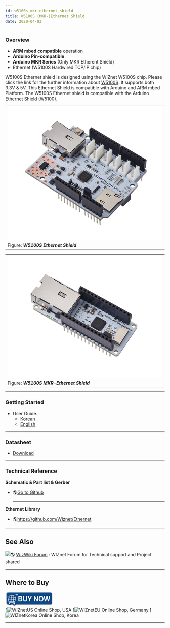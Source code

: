 ```yaml
---
id: w5100s_mkr_ethernet_shield
title: W5100S (MKR-)Ethernet Shield
date: 2020-04-03
---
```


### Overview

  - **ARM mbed compatible** operation
  - **Arduino Pin-compatible**
  - **Arduino MKR Series** (Only MKR Etherent Shield)
  - Ethernet (W5100S Hardwired TCP/IP chip)

W5100S Ethernet shield is designed using the WIZnet W5100S chip. Please
click the link for the further information about
[W5100S](). It supports both 3.3V & 5V. This
Ethernet Shield is compatible with Arduino and ARM mbed Platform. The
W5100S Ethernet shield is compatible with the Arduino Ethernet Shield
(W5100).

|                                                                                          |
| ---------------------------------------------------------------------------------------- |
| ![W5100S Ethernet Shield](/img/osh/w5100s_ethernet_shield/start/w5100s_ethernet_shield1.png) |
| Figure: ***W5100S Ethernet Shield***                                                     |

|                                                                                                  |
| ------------------------------------------------------------------------------------------------ |
| ![W5100S MKR-Ethernet Shield](/img/osh/w5100s_ethernet_shield/start/w5100s_mkr-ethernet_shield1.png) |
| Figure: ***W5100S MKR-Ethernet Shield***                                                         |

-----

### Getting Started

  - User Guide.
       - [Korean](/img/osh/w5100s_ethernet_shield/start/w5100s_ethernet_shield_ug_v002k.pdf)
       - [English](/img/osh/w5100s_ethernet_shield/start/w5100s_ethernet_shield_ug_v002e.pdf)

-----

### Datasheet

  - [Download](/img/osh/w5100s_ethernet_shield/start/w5100s_ethernet_shield_ds_v100e.pdf)

-----

### Technical Reference

 **Schematic & Part list & Gerber**

  - 🌎[Go to
    Github](https://github.com/Wiznet/Hardware-Files-of-WIZnet/tree/master/08_OSHW)
    
    -----

**Ethernet Library**

  - 🌎<https://github.com/Wiznet/Ethernet>

-----

## See Also

![](/products/w5500/w5500_evb/icons/link.png)🌎 [WizWiki
Forum](http://www.wizwiki.net/forum) : WIZnet Forum for Technical
support and Project shared

-----

## Where to Buy

![WIZnet Online Shop](/img/osh/w5100s_ethernet_shield/start/buynow.png)  
[![WIZnetUS Online Shop,
USA](/img/osh/w5100s_ethernet_shield/start/dollar.png)
[![WIZnetEU Online Shop,
Germany](/img/osh/w5100s_ethernet_shield/start/european-euro.png)
[![WIZnetKorea Online Shop,
Korea](/img/osh/w5100s_ethernet_shield/start/won.png)



-----
